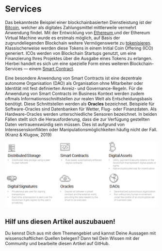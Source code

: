 # Services

Das bekannteste Beispiel einer blockchainbasierten Dienstleistung ist der [Bitcoin](https://lab.ledgerlabs.li/defi/kryptowaehrungen/projekte/bitcoin), welcher als digitales Zahlungsmittel mittlerweile vermehrt Anwendung findet. Mit der Entwicklung von [Ethereum ](https://lab.ledgerlabs.li/dlt/distributed-ledger-technologien/projekte/ethereum)und der Ethereum Virtual Machine wurde es erstmals möglich, auf Basis der zugrundeliegenden Blockchain weitere Vermögenswerte zu [tokenisieren](https://lab.ledgerlabs.li/defi/digital-assets/definition). Klassischerweise werden diese Tokens in einem Initial Coin Offering \(ICO\) generiert. ICOs werden von Blockchain Startups genutzt, um eine Finanzierung Ihres Projektes über die Ausgabe eines Tokens zu erlangen. Hierbei handelt es sich um eine spezielle Form eines weiteren Blockchain-Services — einem [Smart Contract](https://lab.ledgerlabs.li/dlt/blockchain/anwendungsgebiete/smart-contracts). 

Eine besondere Anwendung von Smart Contracts ist eine dezentrale autonome Organisation \(DAO\) als Organisation ohne Mitarbeiter oder Identität mit fest definierten Anreiz- und Governance-Regeln. Für die Anwendung von Smart Contracts im Business Kontext werden zudem oftmals Informationsschnittstellen zur realen Welt als Entscheidungsbasis benötigt. Diese Schnittstellen werden als **Oracles** bezeichnet. Beispiele für Software-Oracles sind Datenbanken für Wetter, Flug- oder Finanzdaten. Als Hardware-Oracles werden unterschiedliche Sensoren bezeichnet. In beiden Fällen stellt sich die Herausforderung, dass die zur Verfügung gestellten Daten vertrauenswürdig sein müssen. Dies ist aufgrund von Interessenskonflikten oder Manipulationsmöglichkeiten häufig nicht der Fall. \(Kranz & Klugow, 2019\)



![Eigene Darstellung in Anlehnung an Voshmgir \(2019\).](../../.gitbook/assets/image%20%2811%29.png)

## Hilf uns diesen Artikel auszubauen!

Du kennst Dich aus mit dem Themengebiet und kannst Deine Aussagen mit wissenschaftlichen Quellen belegen? Dann teil Dein Wissen mit der Community und bearbeite diesen Artikel auf GitHub.

